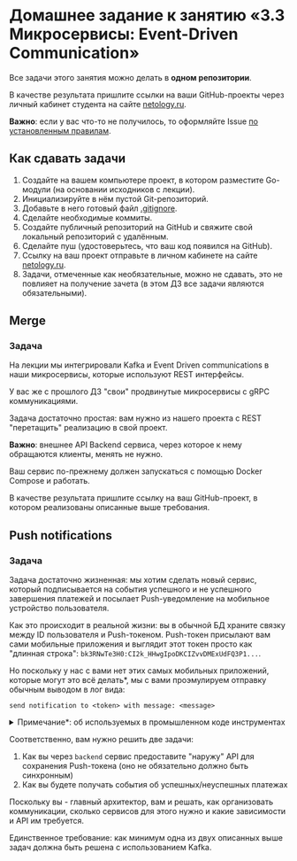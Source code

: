 # Домашнее задание к занятию «3.3 Микросервисы: Event-Driven Communication»

Все задачи этого занятия можно делать в **одном репозитории**.

В качестве результата пришлите ссылки на ваши GitHub-проекты через личный кабинет студента на сайте [netology.ru](https://netology.ru).

**Важно**: если у вас что-то не получилось, то оформляйте Issue [по установленным правилам](../report-requirements.md).

## Как сдавать задачи

1. Создайте на вашем компьютере проект, в котором разместите Go-модули (на основании исходников с лекции).
1. Инициализируйте в нём пустой Git-репозиторий.
1. Добавьте в него готовый файл [.gitignore](../.gitignore).
1. Сделайте необходимые коммиты.
1. Создайте публичный репозиторий на GitHub и свяжите свой локальный репозиторий с удалённым.
1. Сделайте пуш (удостоверьтесь, что ваш код появился на GitHub).
1. Ссылку на ваш проект отправьте в личном кабинете на сайте [netology.ru](https://netology.ru).
1. Задачи, отмеченные как необязательные, можно не сдавать, это не повлияет на получение зачета (в этом ДЗ все задачи являются обязательными).

## Merge

### Задача

На лекции мы интегрировали Kafka и Event Driven communications в наши микросервисы, которые используют REST интерфейсы.

У вас же с прошлого ДЗ "свои" продвинутые микросервисы с gRPC коммуникациями.

Задача достаточно простая: вам нужно из нашего проекта с REST "перетащить" реализацию в свой проект.

**Важно**: внешнее API Backend сервиса, через которое к нему обращаются клиенты, менять не нужно.

Ваш сервис по-прежнему должен запускаться с помощью Docker Compose и работать.

В качестве результата пришлите ссылку на ваш GitHub-проект, в котором реализованы описанные выше требования.

## Push notifications

### Задача

Задача достаточно жизненная: мы хотим сделать новый сервис, который подписывается на события успешного и не успешного завершения платежей и посылает Push-уведомление на мобильное устройство пользователя.

Как это происходит в реальной жизни: вы в обычной БД храните связку между ID пользователя и Push-токеном. Push-токен присылают вам сами мобильные приложения и выглядит этот токен просто как "длинная строка": `bk3RNwTe3H0:CI2k_HHwgIpoDKCIZvvDMExUdFQ3P1...`.

Но поскольку у нас с вами нет этих самых мобильных приложений, которые могут это всё делать*, мы с вами проэмулируем отправку обычным выводом в лог вида:
```text
send notification to <token> with message: <message>
```

<details>
<summary>Примечание*: об используемых в промышленном коде инструментах</summary>

Для отправки обычно используется [Firebase Cloud Messaging (FCM)](https://firebase.google.com/docs/cloud-messaging) и есть отдельно [SDK для Go](https://firebase.google.com/docs/admin/setup/#go).

Если вы хотите поработать с живыми приложениями и отправлять настоящие Push'и на моб.устройства Android, тегайте в слаке @coursar, мы предоставим вам соответствующую информацию и инструкции. Но будьте готовы к тому, что задача реализации всего проекта займёт больше часа (вполне возможно, что несколько дней) и вам потребуется аккаунт Google Play разработчика (Google требует при регистрации единоразовую оплату в 25$).

</details>

Соответственно, вам нужно решить две задачи:
1. Как вы через `backend` сервис предоставите "наружу" API для сохранения Push-токена (оно не обязательно должно быть синхронным)
1. Как вы будете получать события об успешных/неуспешных платежах

Поскольку вы - главный архитектор, вам и решать, как организовать коммуникации, сколько сервисов для этого нужно и какие зависимости и API им требуется.

Единственное требование: как минимум одна из двух описанных выше задач должна быть решена с использованием Kafka.
